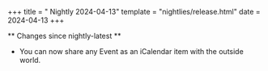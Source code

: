 +++
title = " Nightly 2024-04-13"
template = "nightlies/release.html"
date = 2024-04-13
+++

** Changes since nightly-latest **
- You can now share any Event as an iCalendar item with the outside world.

